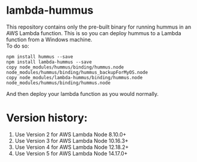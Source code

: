 # lambda-hummus

This repository contains only the pre-built binary for running hummus in an AWS Lambda function.  This is so you can deploy hummus to a Lambda function from a Windows machine.  
To do so:
```
npm install hummus --save
npm install lambda-hummus --save
copy node_modules/hummus/binding/hummus.node node_modules/hummus/binding/hummus_backupForMyOS.node
copy node_modules/lambda-hummus/binding/hummus.node node_modules/hummus/binding/hummus.node
```

And then deploy your lambda function as you would normally.

# Version history:
1. Use Version 2 for AWS Lambda Node 8.10.0+
2. Use Version 3 for AWS Lambda Node 10.16.3+
3. Use Version 4 for AWS Lambda Node 12.18.2+
3. Use Version 5 for AWS Lambda Node 14.17.0+
